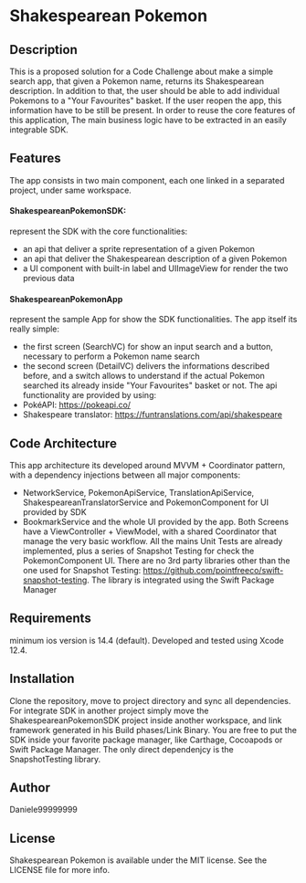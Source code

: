 ﻿# Shakespearean Pokemon

## Description

This is a proposed solution for a Code Challenge about make a simple search app, that given a Pokemon name, returns its Shakespearean description. In addition to that, the user should be able to add individual Pokemons to a "Your Favourites" basket. If the user reopen the app, this information have to be still be present.
In order to reuse the core features of this application, The main business logic have to be extracted in an easily  integrable SDK.

## Features

The app consists in two main component, each one linked in a separated project, under same workspace. 
#### ShakespeareanPokemonSDK: 
represent the SDK with the core functionalities:
- an api that deliver a sprite representation of a given Pokemon
- an api that deliver the Shakespearean description of a given Pokemon
- a UI component with built-in label and UIImageView for render the two previous data

#### ShakespeareanPokemonApp
represent the sample App for show the SDK functionalities. The app itself its really simple: 
- the first screen (SearchVC) for show an input search and a button, necessary to perform a Pokemon name search
- the second screen (DetailVC) delivers the informations described before, and a switch allows to understand if the actual Pokemon searched its already inside "Your Favourites" basket or not.
The api functionality are provided by using:
- PokéAPI: https://pokeapi.co/
- Shakespeare translator: https://funtranslations.com/api/shakespeare

## Code Architecture

This app architecture its developed around MVVM + Coordinator pattern, with a dependency injections between all major components: 
- NetworkService, PokemonApiService, TranslationApiService, ShakespeareanTranslatorService and PokemonComponent for UI provided by SDK
- BookmarkService and the whole UI provided by the app.
Both Screens have a ViewController + ViewModel, with a shared Coordinator that manage the very basic workflow.
All the mains Unit Tests are already implemented, plus a series of Snapshot Testing for check the PokemonComponent UI.
There are no 3rd party libraries other than the one used for Snapshot Testing: https://github.com/pointfreeco/swift-snapshot-testing. The library is integrated using the Swift Package Manager

## Requirements

minimum ios version is 14.4 (default). Developed and tested using Xcode 12.4.

## Installation

Clone the repository, move to project directory and sync all dependencies.
For integrate SDK in another project simply move the ShakespeareanPokemonSDK project inside another workspace, and link framework generated in his Build phases/Link Binary.
You are free to put the SDK inside your favorite package manager, like Carthage, Cocoapods or Swift Package Manager. The only direct dependenjcy is the SnapshotTesting library.

## Author
Daniele99999999

## License

Shakespearean Pokemon is available under the MIT license. See the LICENSE file for more info.
